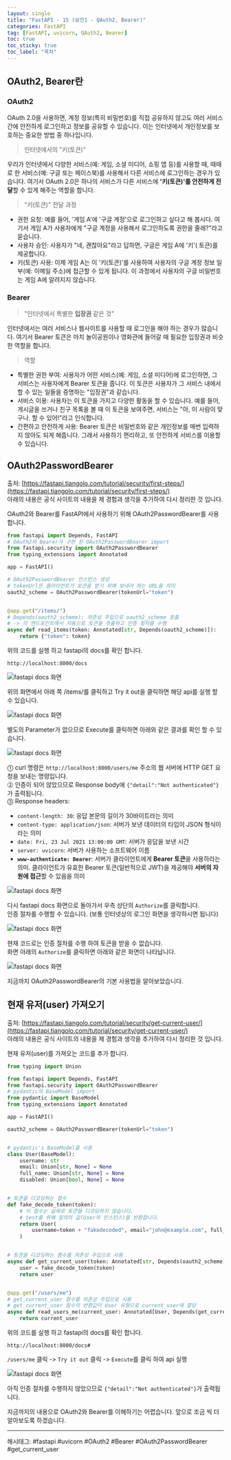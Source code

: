```yaml
---
layout: single
title: "FastAPI - 15 (보안1 - QAuth2, Bearer)"
categories: FastAPI
tag: [FastAPI, uvicorn, QAuth2, Bearer]
toc: true
toc_sticky: true
toc_label: "목차"
---
```

## OAuth2, Bearer란

### OAuth2

OAuth 2.0을 사용하면, 계정 정보(특히 비밀번호)를 직접 공유하지 않고도 여러 서비스 간에 안전하게 로그인하고 정보를 공유할 수 있습니다. 이는 인터넷에서 개인정보를 보호하는 중요한 방법 중 하나입니다.

> 인터넷에서의 "키(토큰)"

우리가 인터넷에서 다양한 서비스(예: 게임, 소셜 미디어, 쇼핑 앱 등)를 사용할 때, 때때로 한 서비스(예: 구글 또는 페이스북)를 사용해서 다른 서비스에 로그인하는 경우가 있습니다. 여기서 OAuth 2.0은 하나의 서비스가 다른 서비스에 **'키(토큰)'를 안전하게 전달**할 수 있게 해주는 역할을 합니다.
> "키(토큰)" 전달 과정

- 권한 요청: 예를 들어, '게임 A'에 '구글 계정'으로 로그인하고 싶다고 해 봅시다. 여기서 게임 A가 사용자에게 "구글 계정을 사용해서 로그인하도록 권한을 줄래?"라고 묻습니다.  
- 사용자 승인: 사용자가 "네, 괜찮아요"라고 답하면, 구글은 게임 A에 '키'( 토큰)를 제공합니다.  
- 키(토큰) 사용: 이제 게임 A는 이 '키(토큰)'를 사용하여 사용자의 구글 계정 정보 일부(예: 이메일 주소)에 접근할 수 있게 됩니다. 이 과정에서 사용자의 구글 비밀번호는 게임 A에 알려지지 않습니다.

### Bearer

> "인터넷에서 특별한 **입장권** 같은 것"

인터넷에서는 여러 서비스나 웹사이트를 사용할 때 로그인을 해야 하는 경우가 많습니다. 여기서 Bearer 토큰은 마치 놀이공원이나 영화관에 들어갈 때 필요한 입장권과 비슷한 역할을 합니다.

> 역할

- 특별한 권한 부여: 사용자가 어떤 서비스(예: 게임, 소셜 미디어)에 로그인하면, 그 서비스는 사용자에게 Bearer 토큰을 줍니다. 이 토큰은 사용자가 그 서비스 내에서 할 수 있는 일들을 증명하는 "입장권"과 같습니다.
- 서비스 이용: 사용자는 이 토큰을 가지고 다양한 활동을 할 수 있습니다. 예를 들어, 게시글을 쓰거나 친구 목록을 볼 때 이 토큰을 보여주면, 서비스는 "아, 이 사람이 맞구나. 할 수 있어!"라고 인식합니다.
- 간편하고 안전하게 사용: Bearer 토큰은 비밀번호와 같은 개인정보를 매번 입력하지 않아도 되게 해줍니다. 그래서 사용하기 편리하고, 또 안전하게 서비스를 이용할 수 있습니다.

## OAuth2PasswordBearer

출처: [https://fastapi.tiangolo.com/tutorial/security/first-steps/](https://fastapi.tiangolo.com/tutorial/security/first-steps/)  
아래의 내용은 공식 사이트의 내용을 제 경험과 생각을 추가하여 다시 정리한 것 입니다.

OAuth2와 Bearer를 FastAPI에서 사용하기 위해 OAuth2PasswordBearer를 사용합니다.

```python
from fastapi import Depends, FastAPI
# OAuth2와 Bearer가 구현 된 OAuth2PasswordBearer import
from fastapi.security import OAuth2PasswordBearer
from typing_extensions import Annotated

app = FastAPI()

# OAuth2PasswordBearer 인스턴스 생성
# tokenUrl은 클라이언트가 토큰을 받기 위해 보내야 하는 URL을 의미
oauth2_scheme = OAuth2PasswordBearer(tokenUrl="token")


@app.get("/items/")
# Depends(oauth2_scheme): 의존성 주입으로 oauth2_scheme 호출
# -> 각 엔드포인트에서 자동으로 토큰을 추출하고 인증 절차를 수행
async def read_items(token: Annotated[str, Depends(oauth2_scheme)]):
    return {"token": token}
```

위의 코드를 실행 하고 fastapi의 docs를 확인 합니다.

```text
http://localhost:8000/docs
```

![fastapi docs 화면]({{site.url}}/images/fastapi/fastapi-15_01.png)

위의 화면에서 아래 쪽 /items/를 클릭하고 Try it out을 클릭하면 해당 api를 실행 할 수 있습니다.

![fastapi docs 화면]({{site.url}}/images/fastapi/fastapi-15_01.png)

별도의 Parameter가 없으므로 Execute를 클릭하면 아래와 같은 결과를 확인 할 수 있습니다.

![fastapi docs 화면]({{site.url}}/images/fastapi/fastapi-15_03.png)

⓵ curl 명령은 `http://localhost:8000/users/me` 주소의 웹 서버에 HTTP GET 요청을 보내는 명령입니다.  
⓶ 인증이 되어 않았으므로 Response body에 `{"detail":"Not authenticated"}`가 출력됩니다.  
⓷ Response headers:

- `content-length: 30`: 응답 본문의 길이가 30바이트라는 의미
- `content-type: application/json`: 서버가 보낸 데이터의 타입이 JSON 형식이라는 의미
- `date: Fri, 23 Jul 2021 13:00:00 GMT`: 서버가 응답을 보낸 시간
- `server: uvicorn`: 서버가 사용하는 소프트웨어 이름
- **`www-authenticate: Bearer`**: 서버가 클라이언트에게 **Bearer 토큰**을 사용하라는 의미. 클라이언트가 유효한 Bearer 토큰(일반적으로 JWT)을 제공해야 **서버의 자원에 접근**할 수 있음을 의미

![fastapi docs 화면]({{site.url}}/images/fastapi/fastapi-15_04.png)

다시 fastapi docs 화면으로 돌아가서 우측 상단의 `Authorize`를 클릭합니다.  
인증 절차를 수행할 수 있습니다. (보통 인터넷상의 로그인 화면을 생각하시면 됩니다)

![fastapi docs 화면]({{site.url}}/images/fastapi/fastapi-15_05.png)

현재 코드로는 인증 절차를 수행 하여 토큰을 받을 수 없습니다.  
 화면 아래의 `Authorize`를 클릭하면 아래와 같은 화면이 나타납니다.

![fastapi docs 화면]({{site.url}}/images/fastapi/fastapi-15_06.png)

지금까지 OAuth2PasswordBearer의 기본 사용법을 알아보았습니다.

## 현재 유저(user) 가져오기

출처: [https://fastapi.tiangolo.com/tutorial/security/get-current-user/](https://fastapi.tiangolo.com/tutorial/security/get-current-user/)  
아래의 내용은 공식 사이트의 내용을 제 경험과 생각을 추가하여 다시 정리한 것 입니다.

현재 유저(user)를 가져오는 코드를 추가 합니다.

```python
from typing import Union

from fastapi import Depends, FastAPI
from fastapi.security import OAuth2PasswordBearer
# pydantic의 BaseModel import
from pydantic import BaseModel
from typing_extensions import Annotated

app = FastAPI()

oauth2_scheme = OAuth2PasswordBearer(tokenUrl="token")


# pydantic's BaseModel을 사용
class User(BaseModel):
    username: str
    email: Union[str, None] = None
    full_name: Union[str, None] = None
    disabled: Union[bool, None] = None


# 토큰을 디코딩하는 함수
def fake_decode_token(token):
    # 이 함수는 실제로 토큰을 디코딩하지 않습니다.
    # test를 위해 임의의 값(User의 인스턴스)을 반환합니다.
    return User(
        username=token + "fakedecoded", email="john@example.com", full_name="John Doe"
    )


# 토큰을 디코딩하는 함수를 의존성 주입으로 사용
async def get_current_user(token: Annotated[str, Depends(oauth2_scheme)]):
    user = fake_decode_token(token)
    return user


@app.get("/users/me")
# get_current_user 함수를 의존성 주입으로 사용
# get_current_user 함수의 반환값이 User 유형으로 current_user에 할당
async def read_users_me(current_user: Annotated[User, Depends(get_current_user)]):
    return current_user
```

위의 코드를 실행 하고 fastapi의 docs를 확인 합니다.

```text
http://localhost:8000/docs#
```

`/users/me` 클릭 -> `Try it out` 클릭 -> `Execute`를 클릭 하여 api 실행

![fastapi docs 화면]({{site.url}}/images/fastapi/fastapi-15_07.png)

아직 인증 절차를 수행하지 않았으므로 `{"detail":"Not authenticated"}`가 출력됩니다.  

지금까지의 내용으로 OAuth2와 Bearer를 이해하기는 어렵습니다. 앞으로 조금 씩 더 알아보도록 하겠습니다.

---

해시태그: #fastapi #uvicorn #OAuth2 #Bearer #OAuth2PasswordBearer #get_current_user

